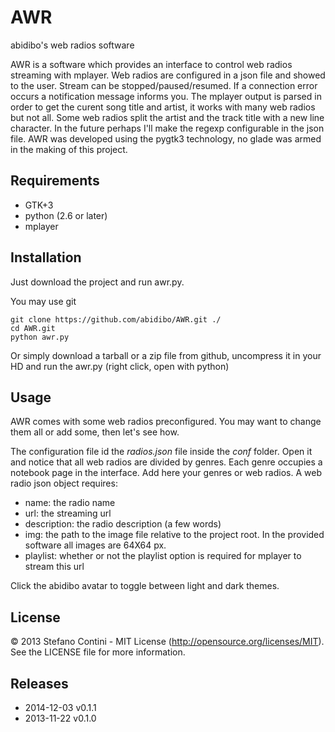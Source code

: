 # AWR
abidibo's web radios software

AWR is a software which provides an interface to control web radios streaming with mplayer.
Web radios are configured in a json file and showed to the user.
Stream can be stopped/paused/resumed.
If a connection error occurs a notification message informs you.
The mplayer output is parsed in order to get the curent song title and artist, it works with many web radios but not all. Some web radios split the artist and the track title with a new line character. In the future perhaps I'll make the regexp configurable in the json file.
AWR was developed using the pygtk3 technology, no glade was armed in the making of this project.

## Requirements

- GTK+3
- python (2.6 or later)
- mplayer

## Installation
Just download the project and run awr.py.

You may use git

    git clone https://github.com/abidibo/AWR.git ./
    cd AWR.git
    python awr.py

Or simply download a tarball or a zip file from github, uncompress it in your HD and run the awr.py (right click, open with python)

## Usage
AWR comes with some web radios preconfigured. You may want to change them all or add some, then let's see how.

The configuration file id the *radios.json* file inside the *conf* folder. Open it and notice that all web radios are divided by genres. Each genre occupies a notebook page in the interface. Add here your genres or web radios. 
A web radio json object requires:

- name: the radio name
- url: the streaming url
- description: the radio description (a few words)
- img: the path to the image file relative to the project root. In the provided software all images are 64X64 px.
- playlist: whether or not the playlist option is required for mplayer to stream this url

Click the abidibo avatar to toggle between light and dark themes.

## License
© 2013 Stefano Contini - MIT License (http://opensource.org/licenses/MIT). See the LICENSE file for more information.

## Releases

- 2014-12-03 v0.1.1
- 2013-11-22 v0.1.0
